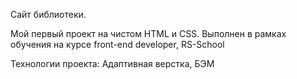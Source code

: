 Сайт библиотеки.

Мой первый проект на чистом HTML и CSS.
Выполнен в рамках обучения на курсе front-end developer, RS-School

Технологии проекта: Адаптивная верстка, БЭМ
